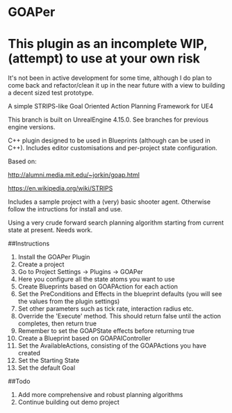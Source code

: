 # GOAPer

# This plugin as an incomplete WIP, (attempt) to use at your own risk

It's not been in active development for some time, although I do plan to come back and refactor/clean it up in the near future with a view to building a decent sized test prototype.

A simple STRIPS-like Goal Oriented Action Planning Framework for UE4

This branch is built on UnrealEngine 4.15.0. See branches for previous engine versions.

C++ plugin designed to be used in Blueprints (although can be used in C++). Includes editor customisations and per-project state configuration.

Based on:

http://alumni.media.mit.edu/~jorkin/goap.html

https://en.wikipedia.org/wiki/STRIPS

Includes a sample project with a (very) basic shooter agent. Otherwise follow the intructions for install and use.

Using a very crude forward search planning algorithm starting from current state at present. Needs work.

##Instructions 

1. Install the GOAPer Plugin
2. Create a project
3. Go to Project Settings -> Plugins -> GOAPer
4. Here you configure all the state atoms you want to use
5. Create Blueprints based on GOAPAction for each action
  1. Set the PreConditions and Effects in the blueprint defaults (you will see the values from the plugin settings)
  2. Set other parameters such as tick rate, interaction radius etc.
  3. Override the 'Execute' method. This should return false until the action completes, then return true
  4. Remember to set the GOAPState effects before returning true
6. Create a Blueprint based on GOAPAIController
  1. Set the AvailableActions, consisting of the GOAPActions you have created
  2. Set the Starting State
  3. Set the default Goal

##Todo

1. Add more comprehensive and robust planning algorithms
2. Continue building out demo project
